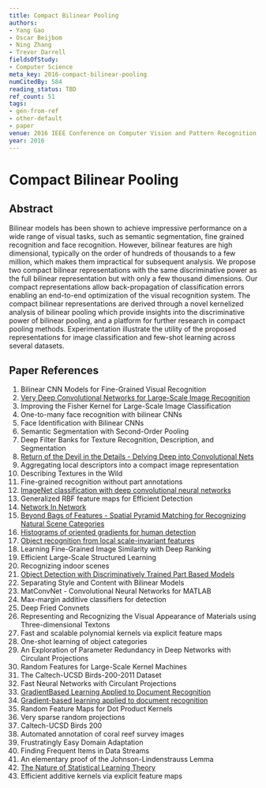 ```yaml
---
title: Compact Bilinear Pooling
authors:
- Yang Gao
- Oscar Beijbom
- Ning Zhang
- Trevor Darrell
fieldsOfStudy:
- Computer Science
meta_key: 2016-compact-bilinear-pooling
numCitedBy: 584
reading_status: TBD
ref_count: 51
tags:
- gen-from-ref
- other-default
- paper
venue: 2016 IEEE Conference on Computer Vision and Pattern Recognition (CVPR)
year: 2016
---
```


# Compact Bilinear Pooling

## Abstract

Bilinear models has been shown to achieve impressive performance on a wide range of visual tasks, such as semantic segmentation, fine grained recognition and face recognition. However, bilinear features are high dimensional, typically on the order of hundreds of thousands to a few million, which makes them impractical for subsequent analysis. We propose two compact bilinear representations with the same discriminative power as the full bilinear representation but with only a few thousand dimensions. Our compact representations allow back-propagation of classification errors enabling an end-to-end optimization of the visual recognition system. The compact bilinear representations are derived through a novel kernelized analysis of bilinear pooling which provide insights into the discriminative power of bilinear pooling, and a platform for further research in compact pooling methods. Experimentation illustrate the utility of the proposed representations for image classification and few-shot learning across several datasets.

## Paper References

1. Bilinear CNN Models for Fine-Grained Visual Recognition
2. [Very Deep Convolutional Networks for Large-Scale Image Recognition](2015-very-deep-convolutional-networks-for-large-scale-image-recognition)
3. Improving the Fisher Kernel for Large-Scale Image Classification
4. One-to-many face recognition with bilinear CNNs
5. Face Identification with Bilinear CNNs
6. Semantic Segmentation with Second-Order Pooling
7. Deep Filter Banks for Texture Recognition, Description, and Segmentation
8. [Return of the Devil in the Details - Delving Deep into Convolutional Nets](2014-return-of-the-devil-in-the-details-delving-deep-into-convolutional-nets)
9. Aggregating local descriptors into a compact image representation
10. Describing Textures in the Wild
11. Fine-grained recognition without part annotations
12. [ImageNet classification with deep convolutional neural networks](2012-alexnet.md)
13. Generalized RBF feature maps for Efficient Detection
14. [Network In Network](2014-network-in-network)
15. [Beyond Bags of Features - Spatial Pyramid Matching for Recognizing Natural Scene Categories](2006-beyond-bags-of-features-spatial-pyramid-matching-for-recognizing-natural-scene-categories)
16. [Histograms of oriented gradients for human detection](2005-histograms-of-oriented-gradients-for-human-detection)
17. [Object recognition from local scale-invariant features](1999-object-recognition-from-local-scale-invariant-features)
18. Learning Fine-Grained Image Similarity with Deep Ranking
19. Efficient Large-Scale Structured Learning
20. Recognizing indoor scenes
21. [Object Detection with Discriminatively Trained Part Based Models](2009-object-detection-with-discriminatively-trained-part-based-models)
22. Separating Style and Content with Bilinear Models
23. MatConvNet - Convolutional Neural Networks for MATLAB
24. Max-margin additive classifiers for detection
25. Deep Fried Convnets
26. Representing and Recognizing the Visual Appearance of Materials using Three-dimensional Textons
27. Fast and scalable polynomial kernels via explicit feature maps
28. One-shot learning of object categories
29. An Exploration of Parameter Redundancy in Deep Networks with Circulant Projections
30. Random Features for Large-Scale Kernel Machines
31. The Caltech-UCSD Birds-200-2011 Dataset
32. Fast Neural Networks with Circulant Projections
33. [GradientBased Learning Applied to Document Recognition](2001-gradientbased-learning-applied-to-document-recognition)
34. [Gradient-based learning applied to document recognition](1998-lenet5.md)
35. Random Feature Maps for Dot Product Kernels
36. Very sparse random projections
37. Caltech-UCSD Birds 200
38. Automated annotation of coral reef survey images
39. Frustratingly Easy Domain Adaptation
40. Finding Frequent Items in Data Streams
41. An elementary proof of the Johnson-Lindenstrauss Lemma
42. [The Nature of Statistical Learning Theory](2000-the-nature-of-statistical-learning-theory)
43. Efficient additive kernels via explicit feature maps
